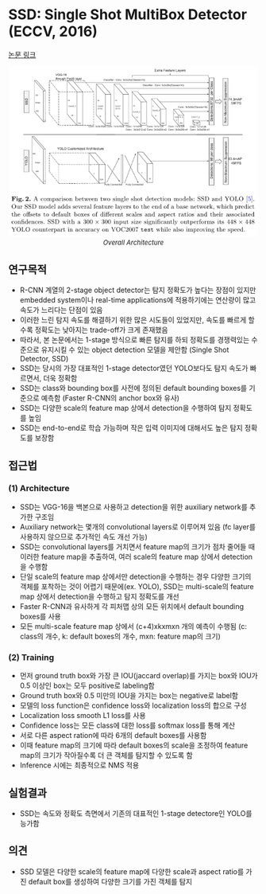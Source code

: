 # SSD: Single Shot MultiBox Detector (ECCV, 2016)

[논문 링크](https://link.springer.com/chapter/10.1007/978-3-319-46448-0_2)

<p align="center">
    <img width="600" alt='fig1' src="./img/02_21_01.png?raw=true"></br>
    <em><font size=2>Overall Architecture</font></em>
</p>

## 연구목적
- R-CNN 계열의 2-stage object detector는 탐지 정확도가 높다는 장점이 있지만 embedded system이나 real-time applications에 적용하기에는 연산량이 많고 속도가 느리다는 단점이 있음
- 이러한 느린 탐지 속도를 해결하기 위한 많은 시도들이 있었지만, 속도를 빠르게 할수록 정확도는 낮아지는 trade-off가 크게 존재했음
- 따라서, 본 논문에서는 1-stage 방식으로 빠른 탐지를 하되 정확도를 경쟁력있는 수준으로 유지시킬 수 있는 object detection 모델을 제안함 (Single Shot Detector, SSD)
- SSD는 당시의 가장 대표적인 1-stage detector였던 YOLO보다도 탐지 속도가 빠르면서, 더욱 정확함
- SSD는 class와 bounding box를 사전에 정의된 default bounding boxes를 기준으로 예측함 (Faster R-CNN의 anchor box와 유사)
- SSD는 다양한 scale의 feature map 상에서 detection을 수행하여 탐지 정확도를 높임
- SSD는 end-to-end로 학습 가능하며 작은 입력 이미지에 대해서도 높은 탐지 정확도를 보장함

## 접근법
### (1) Architecture
- SSD는 VGG-16을 백본으로 사용하고 detection을 위한 auxiliary network를 추가한 구조임
- Auxiliary network는 몇개의 convolutional layers로 이루어져 있음 (fc layer를 사용하지 않으므로 추가적인 속도 개선 가능)
- SSD는 convolutional layers를 거치면서 feature map의 크기가 점차 줄어들 때 이러한 feature map을 추출하여, 여러 scale의 feature map 상에서 detection을 수행함
- 단일 scale의 feature map 상에서만 detection을 수행하는 경우 다양한 크기의 객체를 포착하는 것이 어렵기 때문에(ex. YOLO), SSD는 multi-scale의 feature map 상에서 detection을 수행하고 탐지 정확도를 개선
- Faster R-CNN과 유사하게 각 피처맵 상의 모든 위치에서 default bounding boxes를 사용
- 모든 multi-scale feature map 상에서 (c+4)xkxmxn 개의 예측이 수행됨 (c: class의 개수, k: default boxes의 개수, mxn: feature map의 크기)

### (2) Training
- 먼저 ground truth box와 가장 큰 IOU(jaccard overlap)를 가지는 box와 IOU가 0.5 이상인 box는 모두 positive로 labeling함
- Ground truth box와 0.5 미만의 IOU을 가지는 box는 negative로 label함
- 모델의 loss function은 confidence loss와 localization loss의 합으로 구성
- Localization loss smooth L1 loss를 사용
- Confidence loss는 모든 class에 대한 loss를 softmax loss를 통해 계산
- 서로 다른 aspect ration에 따라 6개의 default boxes를 사용함
- 이때 feature map의 크기에 따라 default boxes의 scale을 조정하여 feature map의 크기가 작아질수록 더 큰 객체를 탐지할 수 있도록 함
- Inference 시에는 최종적으로 NMS 적용

## 실험결과
- SSD는 속도와 정확도 측면에서 기존의 대표적인 1-stage detectore인 YOLO를 능가함

## 의견
- SSD 모델은 다양한 scale의 feature map에 다양한 scale과 aspect ratio를 가진 default box를 생성하여 다양한 크기를 가진 객체를 탐지